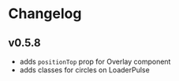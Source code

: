 # Changelog

## v0.5.8

- adds `positionTop` prop for Overlay component
- adds classes for circles on LoaderPulse
